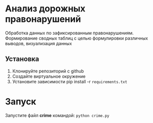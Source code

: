 # Анализ дорожных правонарушений 

Обработка данных по зафиксированным правонарушениям. Формирование сводных таблиц с 
целью формулировки различных выводов, визуализация данных

## Установка

1. Клонируйте репозиторий с github
2. Создайте виртуальное окружение
3. Установите зависимости pip install -r `requirements.txt`

# Запуск

Запустите файл __crime__ командой:
`python crime.py`